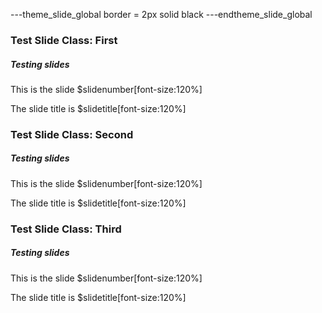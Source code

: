 ---theme_slide_global
border = 2px solid black
---endtheme_slide_global

### Test Slide Class: First

##### Testing slides

This is the slide $slidenumber[font-size:120%] 

The slide title is $slidetitle[font-size:120%] 

### Test Slide Class: Second

##### Testing slides

This is the slide $slidenumber[font-size:120%] 

The slide title is $slidetitle[font-size:120%] 

### Test Slide Class: Third

##### Testing slides

This is the slide $slidenumber[font-size:120%] 

The slide title is $slidetitle[font-size:120%] 
